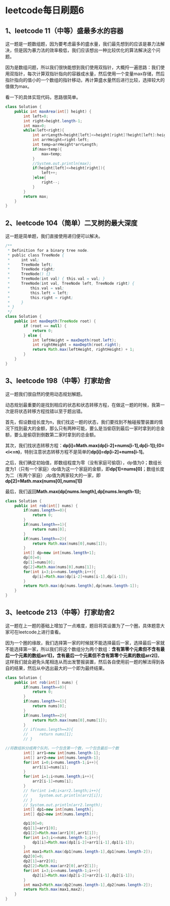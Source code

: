 # leetcode每日刷题6

## 1、leetcode 11（中等）盛最多水的容器

这一题是一题数组题，因为要考虑最多的盛水量，我们最先想到的应该是暴力法解决，但是因为暴力法的效率极低，我们应该想出一种比较优化的算法解决这个问题。

因为是数组问题，所以我们很快能想到我们使用双指针，大概捋一遍思路：我们使用双指针，每次计算双指针指向的容器成水量，然后使用一个变量max存储，然后指针指向的值小的一个数组的指针移动，再计算盛水量然后进行比较，选择较大的值做为max。

看一下的具体实现代码，思路很简单。

```Java
class Solution {
    public int maxArea(int[] height) {
        int left=0;
        int right=height.length-1;
        int max=0;
        while(left<right){
            int arrLength=height[left]<=height[right]?height[left]:height[right];
            int arrHeight=right-left;
            int temp=arrHeight*arrLength;
            if(max<temp){
                max=temp;
            }
            //System.out.println(max);
            if(height[left]<=height[right]){
                left++;
            }else{
                right--;
            }
        }
        return max;
    }
}
```

## 2、leetcode 104（简单）二叉树的最大深度

这一题是简单题，我们直接使用递归便可以解决。

```Java
/**
 * Definition for a binary tree node.
 * public class TreeNode {
 *     int val;
 *     TreeNode left;
 *     TreeNode right;
 *     TreeNode() {}
 *     TreeNode(int val) { this.val = val; }
 *     TreeNode(int val, TreeNode left, TreeNode right) {
 *         this.val = val;
 *         this.left = left;
 *         this.right = right;
 *     }
 * }
 */
class Solution {
    public int maxDepth(TreeNode root) {
        if (root == null) {
            return 0;
        } else {
            int leftHeight = maxDepth(root.left);
            int rightHeight = maxDepth(root.right);
            return Math.max(leftHeight, rightHeight) + 1;
        }
    }
}
```

## 3、leetcode 198（中等）打家劫舍

这一题我们很自然的使用动态规划解题。

动态规划最重要的是找到相应的状态和状态转移方程，在做这一题的时候，我第一次是将状态转移方程找错以至于题出错。

首先，假设数组长度为n，我们找这一题的状态，我们要找到不触碰报警装置的情况下找到最大的金额，那么只有两种可能，要么是当偷窃到最后一家时拿到的总金额，要么是偷窃到倒数第二家时拿到的总金额。

其次，我们找状态转移方程：**dp[i]=Math.max(dp[i-2]+nums[i-1],dp[i-1]);(0=<i<=n)**，特别注意状态转移方程不是简单的**dp[i]=dp[i-2]+nums[i-1]**。

之后，我们确定初始值，即数组程度为零（没有家庭可偷窃），dp值为0；数组长度为1（只有一个家庭）dp值为这一个家庭的金额，即**dp[1]=nums[0]**；数组长度为二（有两个家庭）,dp值为两家较大的一家，即**dp[2]=Math.max(nums[0],nums[1])**

最后，我们返回**Math.max(dp[nums.length],dp[nums.length-1]);**

```Java
class Solution {
    public int rob(int[] nums) {
        if(nums.length==0){
            return 0;
        }
        if(nums.length==1){
            return nums[0];
        }
        if(nums.length==2){
            return Math.max(nums[0],nums[1]);
        }
        int[] dp=new int[nums.length+1];
        dp[0]=0;
        dp[1]=nums[0];
        dp[2]=Math.max(nums[0],nums[1]);
        for(int i=3;i<=nums.length;i++){
            dp[i]=Math.max(dp[i-2]+nums[i-1],dp[i-1]);
        }
        return Math.max(dp[nums.length],dp[nums.length-1]);
    }
}
```

## 3、leetcode 213（中等）打家劫舍2

这一题在上一题的基础上增加了一点难度，题目将其设置为了一个圈，具体题意大家可在leetcode上进行查看。

因为一个圈的缘故，我们选择第一家的时候就不能选择最后一家，选择最后一家就不能选择第一家，所以我们将这个数组分为两个数组：**含有第零个元素但不含有最后一个元素的数组arr1[]，含有最后一个元素但不含有第零个元素的数组arr2[]**，这样我们就会避免头尾相连从而出发警报装置，然后各自使用前一题的解法得到各自的结果，然后从中选出最大的一个即为最终结果。

```Java
class Solution {
    public int rob(int[] nums) {
        if(nums.length==0){
            return 0;
        }
        if(nums.length==1){
            return nums[0];
        }
        if(nums.length==2){
            return Math.max(nums[0],nums[1]);
        }
        // if(nums.length==3){
        //     return nums[1];
        // }

//将数组拆分成两个队列，一个包含第一个数，一个包含最后一个数
        int[] arr1=new int[nums.length-1];
        int[] arr2=new int[nums.length-1];
        for(int i=0;i<nums.length-1;i++){
            arr1[i]=nums[i];
        }
        for(int i=1;i<nums.length;i++){
            arr2[i-1]=nums[i];
        }
        // for(int i=0;i<arr2.length;i++){
        //     System.out.println(arr2[i]);
        // }
        // System.out.println(arr2.length);
        int[] dp1=new int[nums.length];
        int[] dp2=new int[nums.length];

        dp1[0]=0;
        dp1[1]=arr1[0];
        dp1[2]=Math.max(arr1[0],arr1[1]);
        for(int i=3;i<=nums.length-1;i++){
            dp1[i]=Math.max(dp1[i-2]+arr1[i-1],dp1[i-1]);
        }
        int max1=Math.max(dp1[nums.length-1],dp1[nums.length-2]);
        dp2[0]=0;
        dp2[1]=arr2[0];
        dp2[2]=Math.max(arr2[0],arr2[1]);
        for(int i=3;i<=nums.length-1;i++){
            dp2[i]=Math.max(dp2[i-2]+arr2[i-1],dp2[i-1]);
        }
        int max2=Math.max(dp2[nums.length-1],dp2[nums.length-2]);
        return Math.max(max1,max2);
    }
}
```

